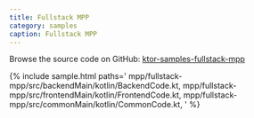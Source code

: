 ```yaml
---
title: Fullstack MPP
category: samples
caption: Fullstack MPP
---
```


Browse the source code on GitHub: [ktor-samples-fullstack-mpp](https://github.com/ktorio/ktor-samples/tree/master/mpp/fullstack-mpp)

{% include sample.html paths='
    mpp/fullstack-mpp/src/backendMain/kotlin/BackendCode.kt,
    mpp/fullstack-mpp/src/frontendMain/kotlin/FrontendCode.kt,
    mpp/fullstack-mpp/src/commonMain/kotlin/CommonCode.kt,
' %}
